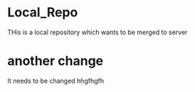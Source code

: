 # Local_Repo
THis is  a local repository which wants to be merged to server

another change
=======
It needs to be changed
hhgfhgfh

